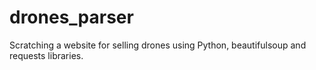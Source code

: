# drones_parser
 Scratching a website for selling drones using Python, beautifulsoup and requests libraries.
